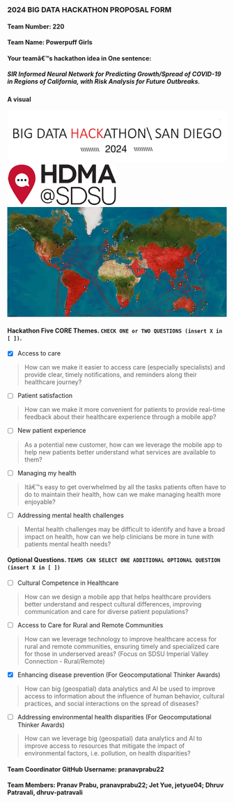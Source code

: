 ### 2024 BIG DATA HACKATHON PROPOSAL FORM

#### Team Number: 220  

#### Team Name: Powerpuff Girls    
  
#### Your teamâ€™s hackathon idea in One sentence:
##### SIR Informed Neural Network for Predicting Growth/Spread of COVID-19 in Regions of California, with Risk Analysis for Future Outbreaks.


#### A visual
![bigdatahackathon4sd](https://github.com/BigDataForSanDiego/bigdataforsandiego.github.io/blob/main/templates/img/bigdatahackathon_sd_2024.png?raw=true "Big Data Hackathon for San Diego 2024")
<img height="10%" width="50%" alt="HDMA" src="https://github.com/BigDataForSanDiego/bigdataforsandiego.github.io/blob/main/templates/img/hdma2.png?raw=true"> 
<img src="PlagueFeatured.webp">
<!--
#### Theme: Enhancing Healthcareâ€™s Digital Front Door
#### - Digital solutions to help increase access, manage health, and improve patient satisfaction along the healthcare journey -  
-->

#### Hackathon Five CORE Themes. `CHECK ONE or TWO QUESTIONS (insert X in [ ])`.
- [X] Access to care
> How can we make it easier to access care (especially specialists) and provide clear, timely notifications, and reminders along their healthcare journey?
- [ ] Patient satisfaction
> How can we make it more convenient for patients to provide real-time feedback about their healthcare experience through a mobile app?
- [ ] New patient experience
> As a potential new customer, how can we leverage the mobile app to help new patients better understand what services are available to them?
- [ ] Managing my health
> Itâ€™s easy to get overwhelmed by all the tasks patients often have to do to maintain their health, how can we make managing health more enjoyable?
- [ ] Addressing mental health challenges
> Mental health challenges may be difficult to identify and have a broad impact on health, how can we help clinicians be more in tune with patients mental health needs?

#### Optional Questions. `TEAMS CAN SELECT ONE ADDITIONAL OPTIONAL QUESTION (insert X in [ ])`
- [ ] Cultural Competence in Healthcare
> How can we design a mobile app that helps healthcare providers better understand and respect cultural differences, improving communication and care for diverse patient populations?
- [ ] Access to Care for Rural and Remote Communities
> How can we leverage technology to improve healthcare access for rural and remote communities, ensuring timely and specialized care for those in underserved areas? (Focus on SDSU Imperial Valley Connection - Rural/Remote)
- [X] Enhancing disease prevention (For Geocomputational Thinker Awards)
> How can big (geospatial) data analytics and AI be used to improve access to information about the influence of human behavior, cultural practices, and social interactions on the spread of diseases?
- [ ] Addressing environmental health disparities (For Geocomputational Thinker Awards)
> How can we leverage big (geospatial) data analytics and AI to improve access to resources that mitigate the impact of environmental factors, i.e. pollution, on health disparities?


#### Team Coordinator GitHub Username: pranavprabu22

#### Team Members: Pranav Prabu, pranavprabu22; Jet Yue, jetyue04; Dhruv Patravali, dhruv-patravali

